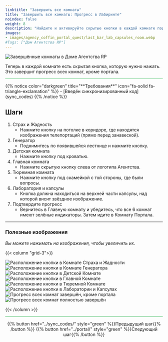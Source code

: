 ```yaml
---
linktitle: "Завершить все комнаты"
title: "Завершить все комнаты: Прогресс в Лабиринте"
noindex: false
weight: 8
description: "Найдите и активируйте скрытые кнопки в каждой комнате подземелья. Убедитесь, что все индикаторы прогресса зелёные, чтобы продвинуться в квесте Комнаты Портала."
images:
- images/agency_coffin_portal_quest/last_bar_lab_capsules_room.webp
#Tags: ["Дом Агентства RP"]
---
```


![Завершённые комнаты в Доме Агентства RP](/images/agency_coffin_portal_quest/last_bar_completed_check_2_w400px.webp)

Теперь в каждой комнате есть скрытая кнопка, которую нужно нажать. Это завершит прогресс всех комнат, кроме портала.

<hr style="background-color: #28b44c" size=8>
{{% notice color="darkgreen" title="**Требования**" icon="fa-solid fa-triangle-exclamation"  %}}
- [Введён синхронизированный код](sync_codes)  
{{% /notice %}}

## **Шаги**  

1. Страх и Жадность  
   - Нажмите кнопку на потолке в коридоре, где находятся изображения телепортаций (прямо перед занавеской).  
2. Генератор  
   - Поднимитесь по появившейся лестнице и нажмите кнопку.  
3. Детская комната  
   - Нажмите кнопку под кроватью.  
4. Главная комната  
   - Нажмите скрытую кнопку слева от логотипа Агентства.  
5. Тюремная комната  
   - Нажмите кнопку под скамейкой с той стороны, где были вопросы.  
6. Лаборатория и капсулы  
   - Кнопка должна находиться на верхней части капсулы, над которой висит звёздное изображение.  
7. Подтвердите прогресс  
   - Вернитесь в Главную комнату и убедитесь, что все 6 комнат имеют зелёные индикаторы. Затем идите в Комнату Портала.

---

### **Полезные изображения**  

_Вы можете нажимать на изображения, чтобы увеличить их._

{{< column "grid-3">}}

![Расположение кнопки в Комнате Страха и Жадности](/images/agency_coffin_portal_quest/last_bar_fear_&_greed_room.webp)
![Расположение кнопки в Комнате Генератора](/images/agency_coffin_portal_quest/last_bar_generator_room.webp)
![Расположение кнопки в Детской Комнате](/images/agency_coffin_portal_quest/last_bar_kids_room.webp)
![Расположение кнопки в Главной Комнате](/images/agency_coffin_portal_quest/last_bar_main_room.webp)
![Расположение кнопки в Тюремной Комнате](/images/agency_coffin_portal_quest/last_bar_cell_room.webp)
![Расположение кнопки в Лаборатории и Капсулах](/images/agency_coffin_portal_quest/last_bar_lab_capsules_room.webp)
![Прогресс всех комнат завершён, кроме портала](/images/agency_coffin_portal_quest/last_bar_completed_check.webp)
![Прогресс всех комнат полностью завершён](/images/agency_coffin_portal_quest/last_bar_completed_check_2.webp)

{{< /column >}}

<hr style="background-color: #28b44c" size=8>

<div align="center">{{% button href="../sync_codes/" style="green" %}}Предыдущий шаг{{% /button %}} {{% button href="../portal/" style="green" %}}Следующий шаг{{% /button %}}</div>
